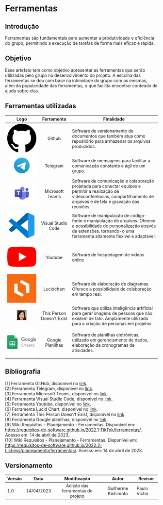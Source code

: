 # Ferramentas

## Introdução
Ferramentas são fundamentais para aumentar a produtividade e eficiência do grupo, permitindo a execução de tarefas de forma mais eficaz e rápida.

## Objetivo
Esse artefato tem como objetivo apresentar as ferramentas que serão utilizadas pelo grupo no desenvolvimento do projeto. A escolha das ferramentas se deu com base na intimidade do grupo com as mesmas, além da popularidade das ferramentas, o que facilita encontrar conteúdo de ajuda sobre elas.

## Ferramentas utilizadas

| Logo | Ferramenta | Finalidade |
| :-----: | :----: | ----------- |
| ![Github](../assets/imagens/logo-ferramentas/github-icon.png) | Github  | Software de versionamento de documentos que também atua como repositório para armazenar os arquivos produzidos.  |
| ![Telegram](../assets/imagens/logo-ferramentas/telegram-icon.png) | Telegram | Software de mensagens para facilitar a comunicação constante e ágil de um grupo. |
| ![Teams](../assets/imagens/logo-ferramentas/teams-icon.png) |  Microsoft Teams  | Software de comunicação e colaboração projetada para conectar equipes e permitir a realização de videoconferências, compartilhamento de arquivos e de tela e gravação das reuniões.  |
| ![VsCode](../assets/imagens/logo-ferramentas/vscode-icon.png) | Visual Studio Code  | Software de manipulação de código-fonte e manipulação de arquivos. Oferece a possibilidade de personalização através de extensões, tornando-o uma ferramenta altamente flexível e adaptável. |
| ![Youtube](../assets/imagens/logo-ferramentas/youtube-icon.png) | Youtube | Software de hospedagem de vídeos online |
| ![Lucidchart](../assets/imagens/logo-ferramentas/lucidchart.png) | Lucidchart | Software de elaboração de diagramas. Oferece a possibilidade de colaboração em tempo real.  |
| ![This Person Doesn't Exist](../assets/imagens/logo-ferramentas/this-person-doesnt-exist.png) | This Person Doesn't Exist | Software que utiliza inteligência artificial para gerar imagens de pessoas que não existem de fato. Amplamente utilizado para a criação de personas em projetos |
|  ![Google Planilhas](../assets/imagens/logo-ferramentas/sheet-icon.png) |  Google Planilhas  | Software de planilhas eletrônicas, utilizado em gerenciamento de dados, elaboração de cronogramas de atividades. |

## Bibliografia

[1] Ferramenta GitHub, disponível no [link](https://github.com). <br/>
[2] Ferramenta Telegram, disponível no [link](https://telegram.org). <br/>
[3] Ferramenta Microsoft Teams, disponível no [link](https://teams.microsoft.com). <br/>
[4] Ferramenta Visual Studio Code, disponível no [link](https://code.visualstudio.com). <br/>
[5] Ferramenta Youtube, disponível no [link](https://youtube.com). <br/>
[6] Ferramenta Lucid Chart, disponível no [link](https://lucidchart.com). <br/>
[7] Ferramenta This Person Doesn't Exist, disponível no [link](https://thispersondoesnotexist.com/). <br/>
[8] Ferramenta Google planilhas, disponível no [link](https://docs.google.com/sheets). <br/>
[9] Wiki Requisitos - Planejamento - Ferramentas. Disponível em: <https://requisitos-de-software.github.io/2022.1-TikTok/ferramentas/>. Acesso em: 14 de abril de 2023. <br/>
[10] Wiki Requisitos - Planejamento - Ferramentas. Disponível em: <https://requisitos-de-software.github.io/2022.2-Lichess/planejamento/ferramentas/>. Acesso em: 14 de abril de 2023. <br/>

## Versionamento
| Versão | Data       |                   Modificação                    |        Autor        |  Revisor   |
| ------ | ---------- |:------------------------------------------------:|:-------------------:| --- |
| 1.0    | 14/04/2023 |        Adição das ferramentas do projeto         | Guilherme Kishimoto |   Paulo Victor  |